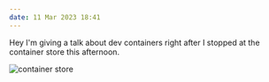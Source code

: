 ```yaml
---
date: 11 Mar 2023 18:41
---
```


Hey I'm giving a talk about dev containers right after I stopped at the container store this afternoon.

![container store](https://kjaymiller.azureedge.net/media/container_store.jpeg)
